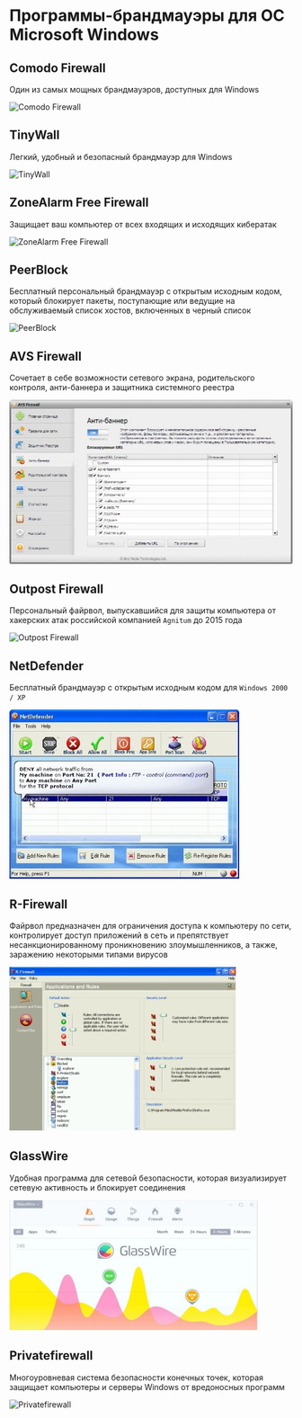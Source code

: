 # Программы-брандмауэры для ОС Microsoft Windows

## Comodo Firewall

Один из самых мощных брандмауэров, доступных для Windows

![Comodo Firewall](../media/windows_08_01.png)

## TinyWall

Легкий, удобный и безопасный брандмауэр для Windows

![TinyWall](../media/windows_08_02.png)

## ZoneAlarm Free Firewall

Защищает ваш компьютер от всех входящих и исходящих кибератак

![ZoneAlarm Free Firewall ](../media/windows_08_03.png)

## PeerBlock

Бесплатный персональный брандмауэр с открытым исходным кодом, который блокирует пакеты, поступающие или ведущие на обслуживаемый список хостов,
включенных в черный список

![PeerBlock](../media/windows_08_04.png)

## AVS Firewall

Сочетает в себе возможности сетевого экрана, родительского контроля, анти-баннера и защитника системного реестра

![AVS Firewall](../media/windows_08_05.jpeg)

## Outpost Firewall

Персональный файрвол, выпускавшийся для защиты компьютера от хакерских атак российской компанией `Agnitum` до 2015 года

![Outpost Firewall](../media/windows_08_06.png)

## NetDefender

Бесплатный брандмауэр с открытым исходным кодом для `Windows 2000 / XP`

![NetDefender](../media/windows_08_07.jpeg)

## R-Firewall

Файрвол предназначен для ограничения доступа к компьютеру по сети, контролирует доступ приложений в сеть и препятствует несанкционированному
проникновению злоумышленников, а также, заражению некоторыми типами вирусов

![R-Firewall](../media/windows_08_08.jpeg)

## GlassWire

Удобная программа для сетевой безопасности, которая визуализирует сетевую активность и блокирует соединения

![GlassWire](../media/windows_08_09.jpeg)

## Privatefirewall

Многоуровневая система безопасности конечных точек, которая защищает компьютеры и серверы Windows от вредоносных программ

![Privatefirewall](../media/windows_08_10.png)
